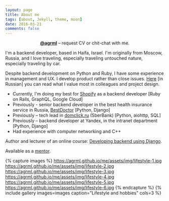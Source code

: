 ```yaml
---
layout: page
title: About me
tags: [about, Jekyll, theme, moon]
date: 2016-03-21
comments: false
---
```


<center><a href="https://t.me/agrml"><b>@agrml</b></a> – request CV or chit-chat with me.</center>


I'm a backend developer, based in Haifa, Israel. I'm originally from Moscow, Russia, and I love traveling, especially traveling untouched nature, especially traveling by car. 

Despite backend development on Python and Ruby, I have some experience in management and UX. I develop product rather than close issues. [Here](https://agrml.medium.com/%D0%B1%D1%8B%D1%82%D1%8C-%D0%BF%D1%80%D0%BE%D0%B3%D1%80%D0%B0%D0%BC%D0%BC%D0%B8%D1%81%D1%82%D0%BE%D0%BC-dc10d1781661) [in Russian] you can read what I value most in colleagues and project design.
* Currently, I'm doing my best for [Shopify](https://shopify.com) as a backend developer [Ruby on Rails, GraphQL, Google Cloud]
* Previously - senior backend developer in the best health insurance service in Russia, [BestDoctor](https://bestdoctor.ru) [Python, Django]
* Previously – tech lead in [domclick.ru](https://domclick.ru) (SberBank) [Python, aiohttp, SQL] 
* Previously – backend developer at Yandex, in the intranet department [Python, Django]
* Had experience with computer networking and C++

Author and lecturer of an online course: [Developing backend using Django](https://agrml.github.io/me/assets/files/course-structure.pdf).

Available as a [mentor](https://solvery.io/mentor/agrml).

{% capture images %}
	https://agrml.github.io/me/assets/img/lifestyle-1.jpg
	https://agrml.github.io/me/assets/img/lifestyle-2.jpg
	https://agrml.github.io/me/assets/img/lifestyle-3.jpg
	https://agrml.github.io/me/assets/img/lifestyle-4.jpg
	https://agrml.github.io/me/assets/img/lifestyle-5.jpg
	https://agrml.github.io/me/assets/img/lifestyle-6.jpg
{% endcapture %}
{% include gallery images=images caption="Lifestyle and hobbies" cols=3 %}

